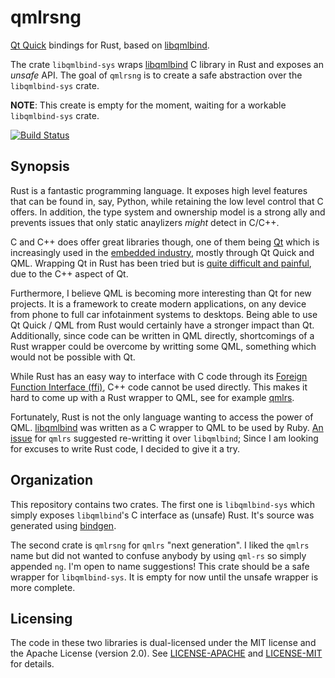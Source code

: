 # qmlrsng

[Qt Quick](http://doc.qt.io/qt-5/qtquick-index.html) bindings for Rust, based
on [libqmlbind](https://github.com/seanchas116/libqmlbind).

The crate `libqmlbind-sys` wraps [libqmlbind](https://github.com/seanchas116/libqmlbind)
C library in Rust and exposes an _unsafe_ API. The goal of `qmlrsng` is to create a safe
abstraction over the `libqmlbind-sys` crate.

**NOTE**: This create is empty for the moment, waiting for a workable `libqmlbind-sys` crate.


[![Build Status](https://travis-ci.org/nbigaouette/qmlrsng.svg?branch=master)](https://travis-ci.org/nbigaouette/qmlrsng)



## Synopsis

Rust is a fantastic programming language. It exposes high level features that
can be found in, say, Python, while retaining the low level control that C
offers. In addition, the type system and ownership model is a strong ally and
prevents issues that only static anaylizers _might_ detect in C/C++.

C and C++ does offer great libraries though, one of them being [Qt](https://www.qt.io/)
which is increasingly used in the [embedded industry](https://www.qt.io/qt-for-device-creation/),
mostly through Qt Quick and QML. Wrapping Qt in Rust has been tried but is
[quite difficult and painful](http://endl.ch/content/cxx2rust-pains-wrapping-c-rust-example-qt5),
due to the C++ aspect of Qt.

Furthermore, I believe QML is becoming more interesting than Qt for new projects.
It is a framework to create modern applications, on any device from phone to
full car infotainment systems to desktops. Being able to use Qt Quick / QML
from Rust would certainly have a stronger impact than Qt. Additionally, since
code can be written in QML directly, shortcomings of a Rust wrapper could be
overcome by writting some QML, something which would not be possible with Qt.

While Rust has an easy way to interface with C code through its
[Foreign Function Interface (ffi)](https://doc.rust-lang.org/book/ffi.html),
C++ code cannot be used directly. This makes it hard to come up with a Rust
wrapper to QML, see for example [qmlrs](https://github.com/cyndis/qmlrs).

Fortunately, Rust is not the only language wanting to access the power of QML.
[libqmlbind](https://github.com/seanchas116/libqmlbind) was written as a C wrapper
to QML to be used by Ruby. [An issue](https://github.com/cyndis/qmlrs/issues/28)
for `qmlrs` suggested re-writting it over `libqmlbind`; Since I am looking for
excuses to write Rust code, I decided to give it a try.


## Organization

This repository contains two crates. The first one is `libqmlbind-sys` which
simply exposes `libqmlbind`'s C interface as (unsafe) Rust. It's source was
generated using [bindgen](https://github.com/crabtw/rust-bindgen).

The second crate is `qmlrsng` for `qmlrs` "next generation". I liked the `qmlrs`
name but did not wanted to confuse anybody by using `qml-rs` so simply appended `ng`.
I'm open to name suggestions!
This crate should be a safe wrapper for `libqmlbind-sys`. It is empty for now
until the unsafe wrapper is more complete.



## Licensing

The code in these two libraries is dual-licensed under the MIT license and the
Apache License (version 2.0). See [LICENSE-APACHE](./LICENSE-APACHE) and [LICENSE-MIT](./LICENSE-MIT) for details.
